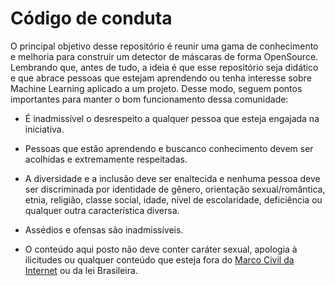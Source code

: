 # Código de conduta

O principal objetivo desse repositório é reunir uma gama de conhecimento e melhoria para construir um detector de máscaras  de forma OpenSource. Lembrando que, antes de tudo, a ideia é que esse repositório seja didático e que abrace pessoas que estejam aprendendo ou tenha interesse sobre Machine Learning aplicado a um projeto. Desse modo, seguem pontos importantes para manter o bom funcionamento dessa comunidade:

- É inadmissível o desrespeito a qualquer pessoa que esteja engajada na iniciativa. 

- Pessoas que estão aprendendo e buscanco conhecimento devem ser acolhidas e extremamente respeitadas.

- A diversidade e a inclusão deve ser enaltecida e nenhuma pessoa deve ser discriminada por identidade de gênero, orientação sexual/romântica, etnia, religião, classe social, idade, nível de escolaridade, deficiência ou qualquer outra característica diversa.

- Assédios e ofensas são inadmissíveis.

- O conteúdo aqui posto não deve conter caráter sexual, apologia à ilicitudes ou qualquer conteúdo que esteja fora do [Marco Civil da Internet](http://www.planalto.gov.br/ccivil_03/_ato2011-2014/2014/lei/l12965.htm) ou da lei Brasileira. 
